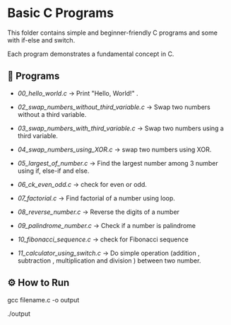 # Basic C Programs

This folder contains simple and beginner-friendly C programs and some with if-else and switch.

Each program demonstrates a fundamental concept in C.

## 📂 Programs

- *00_hello_world.c* → Print "Hello, World!" .

- *02_swap_numbers_without_third_variable.c* → Swap two numbers without a third variable.

- *03_swap_numbers_with_third_variable.c* → Swap two numbers using a third variable.

- *04_swap_numbers_using_XOR.c* → swap two numbers using XOR.

- *05_largest_of_number.c* → Find the largest number among 3 number using if, else-if and else.

- *06_ck_even_odd.c* → check for even or odd.

- *07_factorial.c* → Find factorial of a number using loop.

 

- *08_reverse_number.c* → Reverse the digits of a number

- *09_palindrome_number.c* → Check if a number is palindrome

 

- *10_fibonacci_sequence.c* → check for Fibonacci sequence

- *11_calculator_using_switch.c* → Do simple operation (addition , subtraction , multiplication and division ) between two number.

## ⚙ How to Run

gcc filename.c -o output

./output
